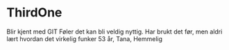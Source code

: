 # ThirdOne
Blir kjent med GIT
Føler det kan bli veldig nyttig.
Har brukt det før, men aldri lært hvordan det virkelig funker
53 år, Tana, Hemmelig
